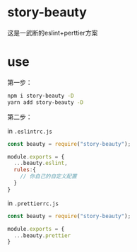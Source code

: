 # story-beauty

这是一武断的eslint+perttier方案

# use

第一步：

```sh
npm i story-beauty -D
yarn add story-beauty -D
```

第二步：

in `.eslintrc.js`

```js
const beauty = require("story-beauty");

module.exports = {
  ...beauty.eslint,
  rules:{
    // 你自己的自定义配置
  }
}
```

in `.prettierrc.js`

```js
const beauty = require("story-beauty");

module.exports = {
  ...beauty.prettier
}
```





